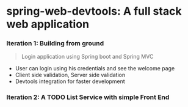 # spring-web-devtools: A full stack web application
### Iteration 1: Building from ground
> Login application using Spring boot and Spring MVC
* User can login using his credentials and see the welcome page
* Client side validation, Server side validation
* Devtools integration for faster development


### Iteration 2: A TODO List Service with simple Front End
	


